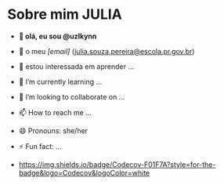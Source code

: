 # Sobre mim **JULIA**
- **👋 olá, eu sou @uzlkynn**
-  🫧 o meu *[email]* (julia.souza.pereira@escola.pr.gov.br)

- 📼 estou interessada em aprender   ...
- 🌱 I’m currently learning ...
- 💞️ I’m looking to collaborate on ...
- 📫 How to reach me ...
- 😄 Pronouns: she/her
- ⚡ Fun fact: ...
- https://img.shields.io/badge/Codecov-F01F7A?style=for-the-badge&logo=Codecov&logoColor=white
<!---
uzlkynn/uzlkynn is a ✨ special ✨ repository because its `README.md` (this file) appears on your GitHub profile.
You can click the Preview link to take a look at your changes.
--->
